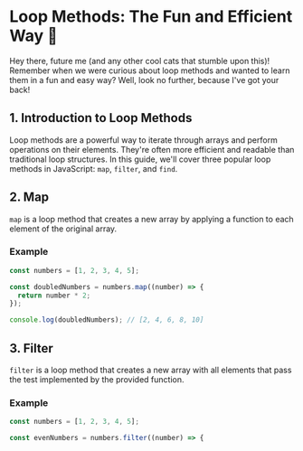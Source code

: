 # Loop Methods: The Fun and Efficient Way 🎉

Hey there, future me (and any other cool cats that stumble upon this)! Remember when we were curious about loop methods and wanted to learn them in a fun and easy way? Well, look no further, because I've got your back!

## 1. Introduction to Loop Methods

Loop methods are a powerful way to iterate through arrays and perform operations on their elements. They're often more efficient and readable than traditional loop structures. In this guide, we'll cover three popular loop methods in JavaScript: `map`, `filter`, and `find`.

## 2. Map

`map` is a loop method that creates a new array by applying a function to each element of the original array.

### Example

```js
const numbers = [1, 2, 3, 4, 5];

const doubledNumbers = numbers.map((number) => {
  return number * 2;
});

console.log(doubledNumbers); // [2, 4, 6, 8, 10]
```

## 3. Filter

`filter` is a loop method that creates a new array with all elements that pass the test implemented by the provided function.

### Example

```js
const numbers = [1, 2, 3, 4, 5];

const evenNumbers = numbers.filter((number) => {
```


